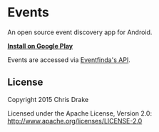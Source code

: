 Events
======================

An open source event discovery app for Android.

**[Install on Google Play](https://play.google.com/store/apps/details?id=nz.co.chrisdrake.events)**

Events are accessed via [Eventfinda's API](http://www.eventfinda.co.nz/api/v2/overview).

License
-------

Copyright 2015 Chris Drake

Licensed under the Apache License, Version 2.0: http://www.apache.org/licenses/LICENSE-2.0